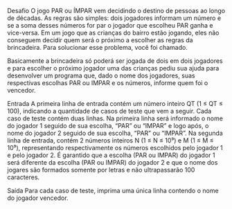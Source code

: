 Desafio
O jogo PAR ou ÍMPAR vem decidindo o destino de pessoas ao longo de décadas. As regras são simples: dois jogadores informam um número e se a soma desses números for par o jogador que escolheu PAR ganha e vice-versa. Em um jogo que as crianças do bairro estão jogando, eles não conseguem decidir quem será o próximo a escolher as regras da brincadeira. Para solucionar esse problema, você foi chamado.

Basicamente a brincadeira só poderá ser jogada de dois em dois jogadores e para escolher o próximo jogador uma das  crianças pediu sua ajuda para desenvolver um programa que, dado o nome dos jogadores, suas respectivas escolhas PAR ou IMPAR e os números, informe quem foi o vencedor.

Entrada
A primeira linha de entrada contém um número inteiro QT (1 ≤ QT ≤ 100), indicando a quantidade de casos de teste que vem a seguir. Cada caso de teste contém duas linhas. Na primeira linha será informado o nome do jogador 1 seguido de sua escolha, “PAR” ou “IMPAR” e logo após, o nome do jogador 2 seguido de sua escolha, “PAR” ou “IMPAR”. Na segunda linha de entrada, contém 2 números inteiros N (1 ≤ N ≤ 10⁹) e M (1 ≤ M ≤ 10⁹), representando respectivamente os números escolhidos pelo jogador 1 e pelo jogador 2. É garantido que a escolha (PAR ou IMPAR) do jogador 1 será diferente da escolha (PAR ou IMPAR) do jogador 2 e que o nome dos jogares são formados somente por letras e não ultrapassarão 100 caracteres.

Saída
Para cada caso de teste, imprima uma única linha contendo o nome do jogador vencedor.